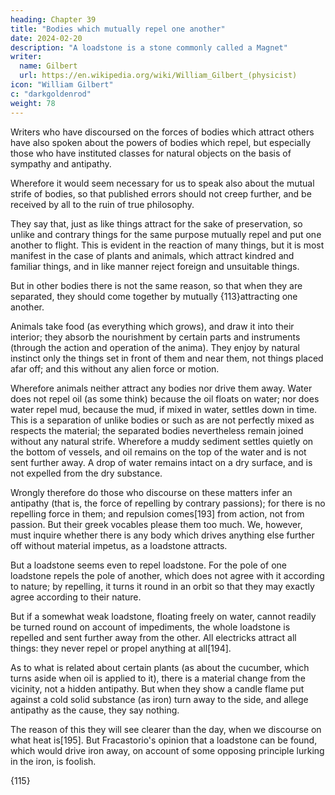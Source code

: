 ```yaml
---
heading: Chapter 39
title: "Bodies which mutually repel one another"
date: 2024-02-20
description: "A loadstone is a stone commonly called a Magnet"
writer:
  name: Gilbert
  url: https://en.wikipedia.org/wiki/William_Gilbert_(physicist)
icon: "William Gilbert"
c: "darkgoldenrod"
weight: 78
---
```



Writers who have discoursed on the forces of bodies which attract others have also spoken about the powers of bodies which repel, but especially those who have instituted classes for natural objects on the basis of sympathy and antipathy. 

Wherefore it would seem necessary for us to speak also about the mutual strife of bodies, so that published errors should not creep further, and be received by all to the ruin of true philosophy. 

They say that, just as like things attract for the sake of preservation, so unlike and contrary things for the same purpose mutually repel and put one another to flight. This is evident in the reaction of many things, but it is most manifest in the case of plants and animals, which attract kindred and familiar things, and in like manner reject foreign and unsuitable things.

But in other bodies there is not the same reason, so that when they are separated, they should come together by mutually {113}attracting one another. 

Animals take food (as everything which grows), and draw it into their interior; they absorb the nourishment by certain parts and instruments (through the action and operation of the anima). They enjoy by natural instinct only the things set in front of them and near them, not things placed afar off; and this without any alien force or motion. 

Wherefore animals neither attract any bodies nor drive them away. Water does not repel oil (as some think) because the oil floats on water; nor does water repel mud, because the mud, if mixed in water, settles down in time. This is a separation of unlike bodies or such as are not perfectly mixed as respects the material; the separated bodies nevertheless remain joined without any natural strife. Wherefore a muddy sediment settles quietly on the bottom of vessels, and oil remains on the top of the water and is not sent further away. A drop of water remains intact on a dry surface, and is not expelled from the dry substance. 

Wrongly therefore do those who discourse on these matters infer an antipathy (that is, the force of repelling by contrary passions); for there is no repelling force in them; and repulsion comes[193] from action, not from passion. But their greek vocables please them too much. We, however, must inquire whether there is any body which drives anything else further off without material impetus, as a loadstone attracts. 

But a loadstone seems even to repel loadstone. For the pole of one loadstone repels the pole of another, which does not agree with it according to nature; by repelling, it turns it round in an orbit so that they may exactly agree according to their nature. 

But if a somewhat weak loadstone, floating freely on water, cannot readily be turned round on account of impediments, the whole loadstone is repelled and sent further away from the other. All electricks attract all things: they never repel or propel anything at all[194]. 

As to what is related about certain plants (as about the cucumber, which turns aside when oil is applied to it), there is a material change from the vicinity, not a hidden antipathy. But when they show a candle flame put against a cold solid substance (as iron) turn away to the side, and allege antipathy as the cause, they say nothing. 

The reason of this they will see clearer than the day, when we discourse on what heat is[195]. But Fracastorio's opinion that a loadstone can be found, which would drive iron away, on account of some opposing principle lurking in the iron, is foolish.

{115}

